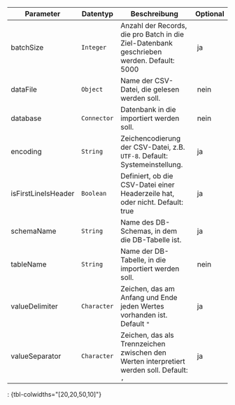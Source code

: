 Parameter | Datentyp | Beschreibung | Optional
----------|----------|-------------|-------------
batchSize | `Integer` | Anzahl der Records, die pro Batch in die Ziel-Datenbank geschrieben werden. Default: 5000 | ja
dataFile | `Object` | Name der CSV-Datei, die gelesen werden soll. | nein
database | `Connector` | Datenbank in die importiert werden soll. | nein
encoding | `String` | Zeichencodierung der CSV-Datei, z.B. `UTF-8`. Default: Systemeinstellung. | ja
isFirstLineIsHeader | `Boolean` | Definiert, ob die CSV-Datei einer Headerzeile hat, oder nicht. Default: true | ja
schemaName | `String` | Name des DB-Schemas, in dem die DB-Tabelle ist. | ja
tableName | `String` | Name der DB-Tabelle, in die importiert werden soll. | nein
valueDelimiter | `Character` | Zeichen, das am Anfang und Ende jeden Wertes vorhanden ist. Default `"` | ja
valueSeparator | `Character` | Zeichen, das als Trennzeichen zwischen den Werten interpretiert werden soll. Default: `,` | ja
: {tbl-colwidths="[20,20,50,10]"}
